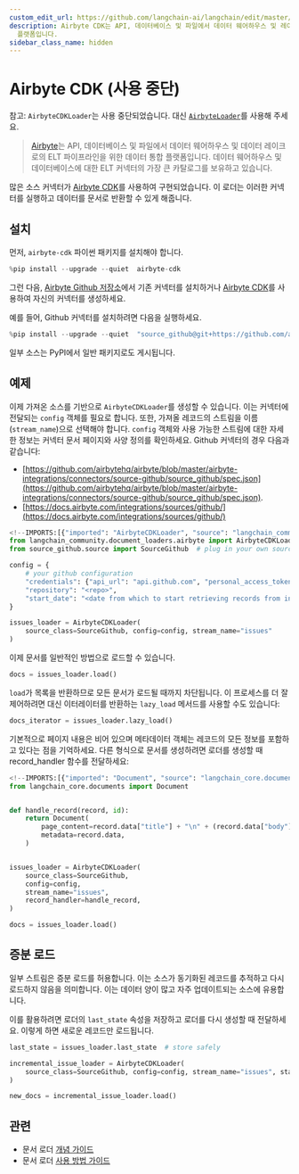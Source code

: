 ```yaml
---
custom_edit_url: https://github.com/langchain-ai/langchain/edit/master/docs/docs/integrations/document_loaders/airbyte_cdk.ipynb
description: Airbyte CDK는 API, 데이터베이스 및 파일에서 데이터 웨어하우스 및 레이크로의 ELT 파이프라인을 위한 데이터 통합
  플랫폼입니다.
sidebar_class_name: hidden
---
```


# Airbyte CDK (사용 중단)

참고: `AirbyteCDKLoader`는 사용 중단되었습니다. 대신 [`AirbyteLoader`](/docs/integrations/document_loaders/airbyte)를 사용해 주세요.

> [Airbyte](https://github.com/airbytehq/airbyte)는 API, 데이터베이스 및 파일에서 데이터 웨어하우스 및 데이터 레이크로의 ELT 파이프라인을 위한 데이터 통합 플랫폼입니다. 데이터 웨어하우스 및 데이터베이스에 대한 ELT 커넥터의 가장 큰 카탈로그를 보유하고 있습니다.

많은 소스 커넥터가 [Airbyte CDK](https://docs.airbyte.com/connector-development/cdk-python/)를 사용하여 구현되었습니다. 이 로더는 이러한 커넥터를 실행하고 데이터를 문서로 반환할 수 있게 해줍니다.

## 설치

먼저, `airbyte-cdk` 파이썬 패키지를 설치해야 합니다.

```python
%pip install --upgrade --quiet  airbyte-cdk
```


그런 다음, [Airbyte Github 저장소](https://github.com/airbytehq/airbyte/tree/master/airbyte-integrations/connectors)에서 기존 커넥터를 설치하거나 [Airbyte CDK](https://docs.airbyte.io/connector-development/connector-development)를 사용하여 자신의 커넥터를 생성하세요.

예를 들어, Github 커넥터를 설치하려면 다음을 실행하세요.

```python
%pip install --upgrade --quiet  "source_github@git+https://github.com/airbytehq/airbyte.git@master#subdirectory=airbyte-integrations/connectors/source-github"
```


일부 소스는 PyPI에서 일반 패키지로도 게시됩니다.

## 예제

이제 가져온 소스를 기반으로 `AirbyteCDKLoader`를 생성할 수 있습니다. 이는 커넥터에 전달되는 `config` 객체를 필요로 합니다. 또한, 가져올 레코드의 스트림을 이름(`stream_name`)으로 선택해야 합니다. `config` 객체와 사용 가능한 스트림에 대한 자세한 정보는 커넥터 문서 페이지와 사양 정의를 확인하세요. Github 커넥터의 경우 다음과 같습니다:

* [https://github.com/airbytehq/airbyte/blob/master/airbyte-integrations/connectors/source-github/source_github/spec.json](https://github.com/airbytehq/airbyte/blob/master/airbyte-integrations/connectors/source-github/source_github/spec.json).
* [https://docs.airbyte.com/integrations/sources/github/](https://docs.airbyte.com/integrations/sources/github/)

```python
<!--IMPORTS:[{"imported": "AirbyteCDKLoader", "source": "langchain_community.document_loaders.airbyte", "docs": "https://api.python.langchain.com/en/latest/document_loaders/langchain_community.document_loaders.airbyte.AirbyteCDKLoader.html", "title": "Airbyte CDK (Deprecated)"}]-->
from langchain_community.document_loaders.airbyte import AirbyteCDKLoader
from source_github.source import SourceGithub  # plug in your own source here

config = {
    # your github configuration
    "credentials": {"api_url": "api.github.com", "personal_access_token": "<token>"},
    "repository": "<repo>",
    "start_date": "<date from which to start retrieving records from in ISO format, e.g. 2020-10-20T00:00:00Z>",
}

issues_loader = AirbyteCDKLoader(
    source_class=SourceGithub, config=config, stream_name="issues"
)
```


이제 문서를 일반적인 방법으로 로드할 수 있습니다.

```python
docs = issues_loader.load()
```


`load`가 목록을 반환하므로 모든 문서가 로드될 때까지 차단됩니다. 이 프로세스를 더 잘 제어하려면 대신 이터레이터를 반환하는 `lazy_load` 메서드를 사용할 수도 있습니다:

```python
docs_iterator = issues_loader.lazy_load()
```


기본적으로 페이지 내용은 비어 있으며 메타데이터 객체는 레코드의 모든 정보를 포함하고 있다는 점을 기억하세요. 다른 형식으로 문서를 생성하려면 로더를 생성할 때 record_handler 함수를 전달하세요:

```python
<!--IMPORTS:[{"imported": "Document", "source": "langchain_core.documents", "docs": "https://api.python.langchain.com/en/latest/documents/langchain_core.documents.base.Document.html", "title": "Airbyte CDK (Deprecated)"}]-->
from langchain_core.documents import Document


def handle_record(record, id):
    return Document(
        page_content=record.data["title"] + "\n" + (record.data["body"] or ""),
        metadata=record.data,
    )


issues_loader = AirbyteCDKLoader(
    source_class=SourceGithub,
    config=config,
    stream_name="issues",
    record_handler=handle_record,
)

docs = issues_loader.load()
```


## 증분 로드

일부 스트림은 증분 로드를 허용합니다. 이는 소스가 동기화된 레코드를 추적하고 다시 로드하지 않음을 의미합니다. 이는 데이터 양이 많고 자주 업데이트되는 소스에 유용합니다.

이를 활용하려면 로더의 `last_state` 속성을 저장하고 로더를 다시 생성할 때 전달하세요. 이렇게 하면 새로운 레코드만 로드됩니다.

```python
last_state = issues_loader.last_state  # store safely

incremental_issue_loader = AirbyteCDKLoader(
    source_class=SourceGithub, config=config, stream_name="issues", state=last_state
)

new_docs = incremental_issue_loader.load()
```


## 관련

- 문서 로더 [개념 가이드](/docs/concepts/#document-loaders)
- 문서 로더 [사용 방법 가이드](/docs/how_to/#document-loaders)